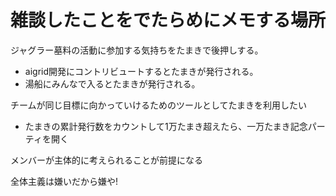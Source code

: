 # 雑談したことをでたらめにメモする場所

ジャグラー墓料の活動に参加する気持ちをたまきで後押しする。
- aigrid開発にコントリビュートするとたまきが発行される。
- 湯船にみんなで入るとたまきが発行される。

チームが同じ目標に向かっていけるためのツールとしてたまきを利用したい
- たまきの累計発行数をカウントして1万たまき超えたら、一万たまき記念パーティを開く

メンバーが主体的に考えられることが前提になる

全体主義は嫌いだから嫌や!
